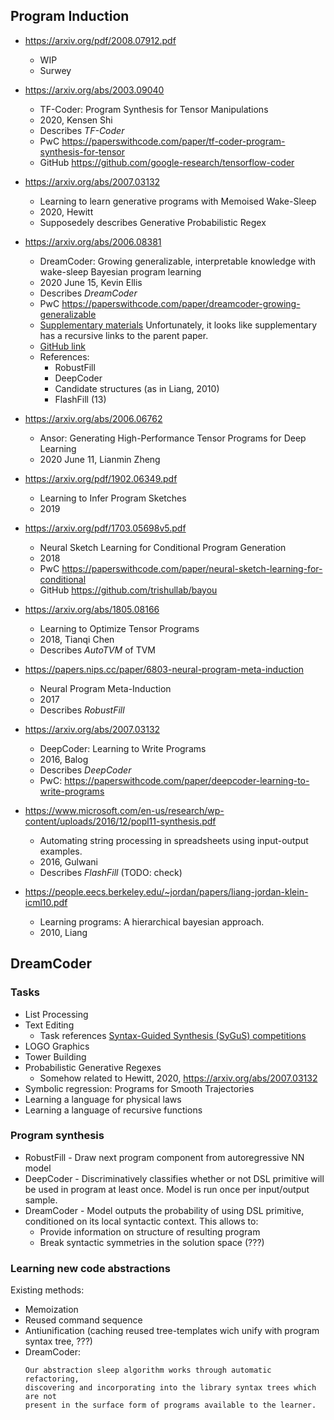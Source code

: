 Program Induction
-----------------

* https://arxiv.org/pdf/2008.07912.pdf
  - WIP
  - Surwey

* https://arxiv.org/abs/2003.09040
  - TF-Coder: Program Synthesis for Tensor Manipulations
  - 2020, Kensen Shi
  - Describes *TF-Coder*
  - PwC https://paperswithcode.com/paper/tf-coder-program-synthesis-for-tensor
  - GitHub https://github.com/google-research/tensorflow-coder

* https://arxiv.org/abs/2007.03132
  - Learning to learn generative programs with Memoised Wake-Sleep
  - 2020, Hewitt
  - Supposedely describes Generative Probabilistic Regex

* https://arxiv.org/abs/2006.08381
  - DreamCoder: Growing generalizable, interpretable knowledge with wake-sleep
    Bayesian program learning
  - 2020 June 15, Kevin Ellis
  - Describes *DreamCoder*
  - PwC https://paperswithcode.com/paper/dreamcoder-growing-generalizable
  - [Supplementary
    materials](https://web.mit.edu/ellisk/www/dreamcodersupplement.pdf)
    Unfortunately, it looks like supplementary has a recursive links to the
    parent paper.
  - [GitHub link](https://github.com/ellisk42/ec)
  - References:
    + RobustFill
    + DeepCoder
    + Candidate structures (as in Liang, 2010)
    + FlashFill (13)

* https://arxiv.org/abs/2006.06762
  - Ansor: Generating High-Performance Tensor Programs for Deep Learning
  - 2020 June 11, Lianmin Zheng

* https://arxiv.org/pdf/1902.06349.pdf
  - Learning to Infer Program Sketches
  - 2019

* https://arxiv.org/pdf/1703.05698v5.pdf
  - Neural Sketch Learning for Conditional Program Generation
  - 2018
  - PwC https://paperswithcode.com/paper/neural-sketch-learning-for-conditional
  - GitHub https://github.com/trishullab/bayou

* https://arxiv.org/abs/1805.08166
  - Learning to Optimize Tensor Programs
  - 2018, Tianqi Chen
  - Describes *AutoTVM* of TVM

* https://papers.nips.cc/paper/6803-neural-program-meta-induction
  - Neural Program Meta-Induction
  - 2017
  - Describes *RobustFill*

* https://arxiv.org/abs/2007.03132
  - DeepCoder: Learning to Write Programs
  - 2016, Balog
  - Describes *DeepCoder*
  - PwC: https://paperswithcode.com/paper/deepcoder-learning-to-write-programs

* https://www.microsoft.com/en-us/research/wp-content/uploads/2016/12/popl11-synthesis.pdf
  - Automating string processing in spreadsheets using input-output examples.
  - 2016, Gulwani
  - Describes *FlashFill* (TODO: check)

* https://people.eecs.berkeley.edu/~jordan/papers/liang-jordan-klein-icml10.pdf
  - Learning programs: A hierarchical bayesian approach.
  - 2010, Liang

DreamCoder
----------

### Tasks

* List Processing
* Text Editing
  - Task references [Syntax-Guided Synthesis (SyGuS) competitions](https://sygus.org/)
* LOGO Graphics
* Tower Building
* Probabilistic Generative Regexes
  - Somehow related to Hewitt, 2020, https://arxiv.org/abs/2007.03132
* Symbolic regression: Programs for Smooth Trajectories
* Learning a language for physical laws
* Learning a language of recursive functions

### Program synthesis

* RobustFill - Draw next program component from autoregressive NN model
* DeepCoder - Discriminatively classifies whether or not DSL primitive will be
  used in program at least once. Model is run once per input/output sample.
* DreamCoder - Model outputs the probability of using DSL primitive, conditioned
  on its local syntactic context. This allows to:
  - Provide information on structure of resulting program
  - Break syntactic symmetries in the solution space (???)

### Learning new code abstractions

Existing methods:

* Memoization
* Reused command sequence
* Antiunification (caching reused tree-templates wich unify with program syntax
  tree, ???)
* DreamCoder:
  ```
  Our abstraction sleep algorithm works through automatic refactoring,
  discovering and incorporating into the library syntax trees which are not
  present in the surface form of programs available to the learner.
  ```




